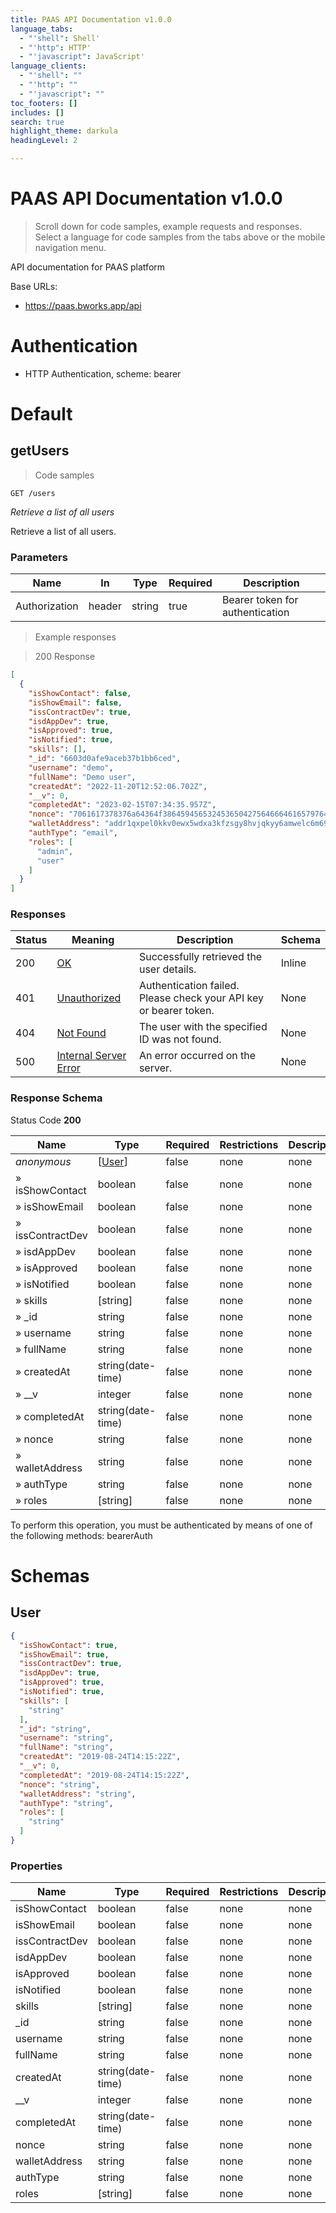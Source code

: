 ```yaml
---
title: PAAS API Documentation v1.0.0
language_tabs:
  - "'shell": Shell'
  - "'http": HTTP'
  - "'javascript": JavaScript'
language_clients:
  - "'shell": ""
  - "'http": ""
  - "'javascript": ""
toc_footers: []
includes: []
search: true
highlight_theme: darkula
headingLevel: 2

---
```


<!-- Generator: Widdershins v4.0.1 -->

<h1 id="paas-api-documentation">PAAS API Documentation v1.0.0</h1>

> Scroll down for code samples, example requests and responses. Select a language for code samples from the tabs above or the mobile navigation menu.

API documentation for PAAS platform

Base URLs:

* <a href="https://paas.bworks.app/api">https://paas.bworks.app/api</a>

# Authentication

- HTTP Authentication, scheme: bearer 

<h1 id="paas-api-documentation-default">Default</h1>

## getUsers

<a id="opIdgetUsers"></a>

> Code samples

`GET /users`

*Retrieve a list of all users*

Retrieve a list of all users.

<h3 id="getusers-parameters">Parameters</h3>

|Name|In|Type|Required|Description|
|---|---|---|---|---|
|Authorization|header|string|true|Bearer token for authentication|

> Example responses

> 200 Response

```json
[
  {
    "isShowContact": false,
    "isShowEmail": false,
    "issContractDev": true,
    "isdAppDev": true,
    "isApproved": true,
    "isNotified": true,
    "skills": [],
    "_id": "6603d0afe9aceb37b1bb6ced",
    "username": "demo",
    "fullName": "Demo user",
    "createdAt": "2022-11-20T12:52:06.702Z",
    "__v": 0,
    "completedAt": "2023-02-15T07:34:35.957Z",
    "nonce": "7061617378376a64364f38645945653245365042756466646165797643387a4a69713243",
    "walletAddress": "addr1qxpel0kkv0ewx5wdxa3kfzsgy8hvjqkyy6amwelc6m69w45uaauv0tfwhmtcmn69rpakh5erdrspzpqxauyf5t0y8d8s32lnda",
    "authType": "email",
    "roles": [
      "admin",
      "user"
    ]
  }
]
```

<h3 id="getusers-responses">Responses</h3>

|Status|Meaning|Description|Schema|
|---|---|---|---|
|200|[OK](https://tools.ietf.org/html/rfc7231#section-6.3.1)|Successfully retrieved the user details.|Inline|
|401|[Unauthorized](https://tools.ietf.org/html/rfc7235#section-3.1)|Authentication failed. Please check your API key or bearer token.|None|
|404|[Not Found](https://tools.ietf.org/html/rfc7231#section-6.5.4)|The user with the specified ID was not found.|None|
|500|[Internal Server Error](https://tools.ietf.org/html/rfc7231#section-6.6.1)|An error occurred on the server.|None|

<h3 id="getusers-responseschema">Response Schema</h3>

Status Code **200**

|Name|Type|Required|Restrictions|Description|
|---|---|---|---|---|
|*anonymous*|[[User](#schemauser)]|false|none|none|
|» isShowContact|boolean|false|none|none|
|» isShowEmail|boolean|false|none|none|
|» issContractDev|boolean|false|none|none|
|» isdAppDev|boolean|false|none|none|
|» isApproved|boolean|false|none|none|
|» isNotified|boolean|false|none|none|
|» skills|[string]|false|none|none|
|» _id|string|false|none|none|
|» username|string|false|none|none|
|» fullName|string|false|none|none|
|» createdAt|string(date-time)|false|none|none|
|» __v|integer|false|none|none|
|» completedAt|string(date-time)|false|none|none|
|» nonce|string|false|none|none|
|» walletAddress|string|false|none|none|
|» authType|string|false|none|none|
|» roles|[string]|false|none|none|

<aside class="warning">
To perform this operation, you must be authenticated by means of one of the following methods:
bearerAuth
</aside>

# Schemas

<h2 id="tocS_User">User</h2>
<!-- backwards compatibility -->
<a id="schemauser"></a>
<a id="schema_User"></a>
<a id="tocSuser"></a>
<a id="tocsuser"></a>

```json
{
  "isShowContact": true,
  "isShowEmail": true,
  "issContractDev": true,
  "isdAppDev": true,
  "isApproved": true,
  "isNotified": true,
  "skills": [
    "string"
  ],
  "_id": "string",
  "username": "string",
  "fullName": "string",
  "createdAt": "2019-08-24T14:15:22Z",
  "__v": 0,
  "completedAt": "2019-08-24T14:15:22Z",
  "nonce": "string",
  "walletAddress": "string",
  "authType": "string",
  "roles": [
    "string"
  ]
}

```

### Properties

|Name|Type|Required|Restrictions|Description|
|---|---|---|---|---|
|isShowContact|boolean|false|none|none|
|isShowEmail|boolean|false|none|none|
|issContractDev|boolean|false|none|none|
|isdAppDev|boolean|false|none|none|
|isApproved|boolean|false|none|none|
|isNotified|boolean|false|none|none|
|skills|[string]|false|none|none|
|_id|string|false|none|none|
|username|string|false|none|none|
|fullName|string|false|none|none|
|createdAt|string(date-time)|false|none|none|
|__v|integer|false|none|none|
|completedAt|string(date-time)|false|none|none|
|nonce|string|false|none|none|
|walletAddress|string|false|none|none|
|authType|string|false|none|none|
|roles|[string]|false|none|none|

